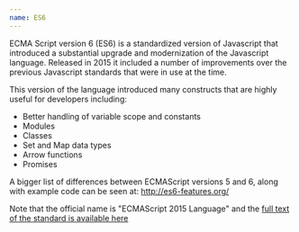 ```yaml
---
name: ES6
---
```

ECMA Script version 6 (ES6) is a standardized version of Javascript that introduced a substantial upgrade and modernization of the Javascript language. Released in 2015 it included a number of improvements over the previous Javascript standards that were in use at the time.

This version of the language introduced many constructs that are highly useful for developers including:

- Better handling of variable scope and constants
- Modules
- Classes
- Set and Map data types
- Arrow functions
- Promises

A bigger list of differences between ECMAScript versions 5 and 6, along with example code can be seen at: http://es6-features.org/

Note that the official name is "ECMAScript 2015 Language" and the [full text of the standard is available here](http://www.ecma-international.org/ecma-262/6.0/index.html)
